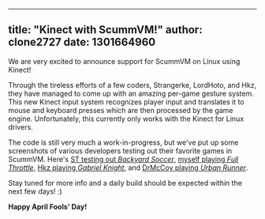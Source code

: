 
---
title: "Kinect with ScummVM!"
author: clone2727
date: 1301664960
---

We are very excited to announce support for ScummVM on Linux using Kinect!

Through the tireless efforts of a few coders, Strangerke, LordHoto, and Hkz, they have managed to come up with an amazing per-game gesture system. This new Kinect input system recognizes player input and translates it to mouse and keyboard presses which are then processed by the game engine. Unfortunately, this currently only works with the Kinect for Linux drivers.

The code is still very much a work-in-progress, but we've put up some screenshots of various developers testing out their favorite games in ScummVM. Here's [ST testing out *Backyard Soccer*](/data/news/20110401_1.jpg), [myself playing *Full Throttle*](/data/news/20110401_2.jpg), [Hkz playing *Gabriel Knight*](/data/news/20110401_3.jpg), and [DrMcCoy playing *Urban Runner*](/data/news/20110401_4.jpg).

Stay tuned for more info and a daily build should be expected within the next few days! :)

**Happy April Fools' Day!**
